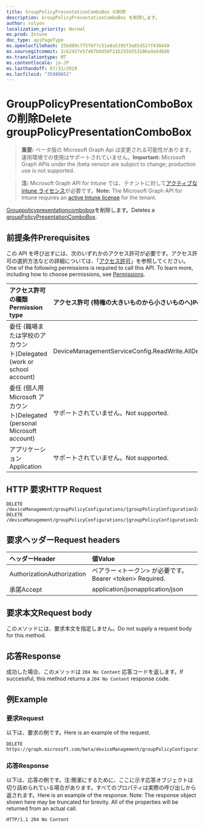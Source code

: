 ```yaml
---
title: GroupPolicyPresentationComboBox の削除
description: GroupPolicyPresentationComboBox を削除します。
author: rolyon
localization_priority: Normal
ms.prod: Intune
doc_type: apiPageType
ms.openlocfilehash: 25bd89c7f5f6f7c51e8a5395f3a85d527f430449
ms.sourcegitcommit: 2c62457e57467b8d50f21b255b553106a9a5d8d6
ms.translationtype: MT
ms.contentlocale: ja-JP
ms.lasthandoff: 07/31/2019
ms.locfileid: "35989652"
---
```

# <a name="delete-grouppolicypresentationcombobox"></a><span data-ttu-id="5e753-103">GroupPolicyPresentationComboBox の削除</span><span class="sxs-lookup"><span data-stu-id="5e753-103">Delete groupPolicyPresentationComboBox</span></span>

> <span data-ttu-id="5e753-104">**重要:** ベータ版の Microsoft Graph Api は変更される可能性があります。運用環境での使用はサポートされていません。</span><span class="sxs-lookup"><span data-stu-id="5e753-104">**Important:** Microsoft Graph APIs under the /beta version are subject to change; production use is not supported.</span></span>

> <span data-ttu-id="5e753-105">**注:** Microsoft Graph API for Intune では、テナントに対して[アクティブな intune ライセンス](https://go.microsoft.com/fwlink/?linkid=839381)が必要です。</span><span class="sxs-lookup"><span data-stu-id="5e753-105">**Note:** The Microsoft Graph API for Intune requires an [active Intune license](https://go.microsoft.com/fwlink/?linkid=839381) for the tenant.</span></span>

<span data-ttu-id="5e753-106">[Grouppolicypresentationcombobox](../resources/intune-grouppolicy-grouppolicypresentationcombobox.md)を削除します。</span><span class="sxs-lookup"><span data-stu-id="5e753-106">Deletes a [groupPolicyPresentationComboBox](../resources/intune-grouppolicy-grouppolicypresentationcombobox.md).</span></span>

## <a name="prerequisites"></a><span data-ttu-id="5e753-107">前提条件</span><span class="sxs-lookup"><span data-stu-id="5e753-107">Prerequisites</span></span>
<span data-ttu-id="5e753-p101">この API を呼び出すには、次のいずれかのアクセス許可が必要です。アクセス許可の選択方法などの詳細については、「[アクセス許可](/graph/permissions-reference)」を参照してください。</span><span class="sxs-lookup"><span data-stu-id="5e753-p101">One of the following permissions is required to call this API. To learn more, including how to choose permissions, see [Permissions](/graph/permissions-reference).</span></span>

|<span data-ttu-id="5e753-110">アクセス許可の種類</span><span class="sxs-lookup"><span data-stu-id="5e753-110">Permission type</span></span>|<span data-ttu-id="5e753-111">アクセス許可 (特権の大きいものから小さいものへ)</span><span class="sxs-lookup"><span data-stu-id="5e753-111">Permissions (from most to least privileged)</span></span>|
|:---|:---|
|<span data-ttu-id="5e753-112">委任 (職場または学校のアカウント)</span><span class="sxs-lookup"><span data-stu-id="5e753-112">Delegated (work or school account)</span></span>|<span data-ttu-id="5e753-113">DeviceManagementServiceConfig.ReadWrite.All</span><span class="sxs-lookup"><span data-stu-id="5e753-113">DeviceManagementServiceConfig.ReadWrite.All</span></span>|
|<span data-ttu-id="5e753-114">委任 (個人用 Microsoft アカウント)</span><span class="sxs-lookup"><span data-stu-id="5e753-114">Delegated (personal Microsoft account)</span></span>|<span data-ttu-id="5e753-115">サポートされていません。</span><span class="sxs-lookup"><span data-stu-id="5e753-115">Not supported.</span></span>|
|<span data-ttu-id="5e753-116">アプリケーション</span><span class="sxs-lookup"><span data-stu-id="5e753-116">Application</span></span>|<span data-ttu-id="5e753-117">サポートされていません。</span><span class="sxs-lookup"><span data-stu-id="5e753-117">Not supported.</span></span>|

## <a name="http-request"></a><span data-ttu-id="5e753-118">HTTP 要求</span><span class="sxs-lookup"><span data-stu-id="5e753-118">HTTP Request</span></span>
<!-- {
  "blockType": "ignored"
}
-->
``` http
DELETE /deviceManagement/groupPolicyConfigurations/{groupPolicyConfigurationId}/definitionValues/{groupPolicyDefinitionValueId}/presentationValues/{groupPolicyPresentationValueId}/presentation
DELETE /deviceManagement/groupPolicyConfigurations/{groupPolicyConfigurationId}/definitionValues/{groupPolicyDefinitionValueId}/presentationValues/{groupPolicyPresentationValueId}/presentation/definition/presentations/{groupPolicyPresentationId}
```

## <a name="request-headers"></a><span data-ttu-id="5e753-119">要求ヘッダー</span><span class="sxs-lookup"><span data-stu-id="5e753-119">Request headers</span></span>
|<span data-ttu-id="5e753-120">ヘッダー</span><span class="sxs-lookup"><span data-stu-id="5e753-120">Header</span></span>|<span data-ttu-id="5e753-121">値</span><span class="sxs-lookup"><span data-stu-id="5e753-121">Value</span></span>|
|:---|:---|
|<span data-ttu-id="5e753-122">Authorization</span><span class="sxs-lookup"><span data-stu-id="5e753-122">Authorization</span></span>|<span data-ttu-id="5e753-123">ベアラー &lt;トークン&gt; が必要です。</span><span class="sxs-lookup"><span data-stu-id="5e753-123">Bearer &lt;token&gt; Required.</span></span>|
|<span data-ttu-id="5e753-124">承諾</span><span class="sxs-lookup"><span data-stu-id="5e753-124">Accept</span></span>|<span data-ttu-id="5e753-125">application/json</span><span class="sxs-lookup"><span data-stu-id="5e753-125">application/json</span></span>|

## <a name="request-body"></a><span data-ttu-id="5e753-126">要求本文</span><span class="sxs-lookup"><span data-stu-id="5e753-126">Request body</span></span>
<span data-ttu-id="5e753-127">このメソッドには、要求本文を指定しません。</span><span class="sxs-lookup"><span data-stu-id="5e753-127">Do not supply a request body for this method.</span></span>

## <a name="response"></a><span data-ttu-id="5e753-128">応答</span><span class="sxs-lookup"><span data-stu-id="5e753-128">Response</span></span>
<span data-ttu-id="5e753-129">成功した場合、このメソッドは `204 No Content` 応答コードを返します。</span><span class="sxs-lookup"><span data-stu-id="5e753-129">If successful, this method returns a `204 No Content` response code.</span></span>

## <a name="example"></a><span data-ttu-id="5e753-130">例</span><span class="sxs-lookup"><span data-stu-id="5e753-130">Example</span></span>

### <a name="request"></a><span data-ttu-id="5e753-131">要求</span><span class="sxs-lookup"><span data-stu-id="5e753-131">Request</span></span>
<span data-ttu-id="5e753-132">以下は、要求の例です。</span><span class="sxs-lookup"><span data-stu-id="5e753-132">Here is an example of the request.</span></span>
``` http
DELETE https://graph.microsoft.com/beta/deviceManagement/groupPolicyConfigurations/{groupPolicyConfigurationId}/definitionValues/{groupPolicyDefinitionValueId}/presentationValues/{groupPolicyPresentationValueId}/presentation
```

### <a name="response"></a><span data-ttu-id="5e753-133">応答</span><span class="sxs-lookup"><span data-stu-id="5e753-133">Response</span></span>
<span data-ttu-id="5e753-p102">以下は、応答の例です。注:簡潔にするために、ここに示す応答オブジェクトは切り詰められている場合があります。すべてのプロパティは実際の呼び出しから返されます。</span><span class="sxs-lookup"><span data-stu-id="5e753-p102">Here is an example of the response. Note: The response object shown here may be truncated for brevity. All of the properties will be returned from an actual call.</span></span>
``` http
HTTP/1.1 204 No Content
```





